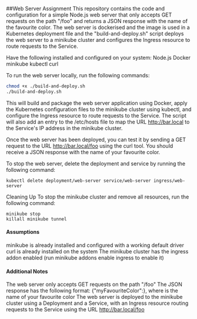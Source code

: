 ##Web Server Assignment
This repository contains the code and configuration for a simple Node.js web server that only accepts GET requests on the path "/foo" and returns a JSON response with the name of the favourite color. The web server is dockerised and the image is used in a Kubernetes deployment file and the "build-and-deploy.sh" script deploys the web server to a minikube cluster and configures the Ingress resource to route requests to the Service.

Have the following installed and configured on your system:
Node.js
Docker
minikube
kubectl
curl

To run the web server locally, run the following commands:

```bash
chmod +x ./build-and-deploy.sh
./build-and-deploy.sh
```

This will build and package the web server application using Docker, apply the Kubernetes configuration files to the minikube cluster using kubectl, and configure the Ingress resource to route requests to the Service. The script will also add an entry to the /etc/hosts file to map the URL http://bar.local to the Service's IP address in the minikube cluster.

Once the web server has been deployed, you can test it by sending a GET request to the URL http://bar.local/foo using the curl tool. You should receive a JSON response with the name of your favourite color.

To stop the web server, delete the deployment and service by running the following command:

```
kubectl delete deployment/web-server service/web-server ingress/web-server
```

Cleaning Up
To stop the minikube cluster and remove all resources, run the following command:

```
minikube stop
killall minikube tunnel
```

#### Assumptions

minikube is already installed and configured with a working default driver
curl is already installed on the system
The minikube cluster has the ingress addon enabled (run minikube addons enable ingress to enable it)

#### Additional Notes

The web server only accepts GET requests on the path "/foo"
The JSON response has the following format: {"myFavouriteColor":<NAME>}, where <NAME> is the name of your favourite color
The web server is deployed to the minikube cluster using a Deployment and a Service, with an Ingress resource routing requests to the Service using the URL http://bar.local/foo
